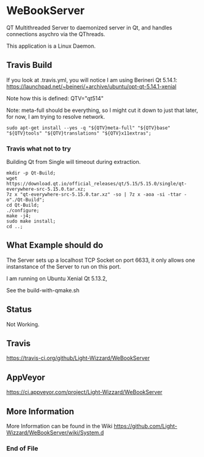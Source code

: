 # WeBookServer

QT Multithreaded Server to daemonized server in Qt, and handles connections asychro via the QThreads.

This application is a Linux Daemon.


## Travis Build

If you look at .travis.yml, you will notice I am using Berineri Qt 5.14.1:
https://launchpad.net/~beineri/+archive/ubuntu/opt-qt-5.14.1-xenial

Note how this is defined: QTV="qt514"

Note: meta-full should be everything, so I might cut it down to just that later,
for now, I am trying to resolve network.

```
sudo apt-get install --yes -q "${QTV}meta-full" "${QTV}base" "${QTV}tools" "${QTV}translations" "${QTV}x11extras";
```

### Travis what not to try

Building Qt from Single will timeout during extraction.

```
mkdir -p Qt-Build;
wget https://download.qt.io/official_releases/qt/5.15/5.15.0/single/qt-everywhere-src-5.15.0.tar.xz;
7z x "qt-everywhere-src-5.15.0.tar.xz" -so | 7z x -aoa -si -ttar -o"./Qt-Build";
cd Qt-Build;
./configure;
make -j4;
sudo make install;
cd ..;
```

## What Example should do

The Server sets up a localhost TCP Socket on port 6633,
it only allows one instanstance of the Server to run on this port.

I am running on Ubuntu Xenial Qt 5.13.2,


See the build-with-qmake.sh

## Status

Not Working.

## Travis

https://travis-ci.org/github/Light-Wizzard/WeBookServer

## AppVeyor

https://ci.appveyor.com/project/Light-Wizzard/WeBookServer

## More Information

More Information can be found in the Wiki https://github.com/Light-Wizzard/WeBookServer/wiki/System.d

### End of File
